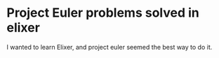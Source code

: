 # Project Euler problems solved in elixer

I wanted to learn Elixer, and project euler seemed the best way to do it.

